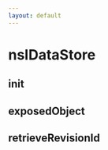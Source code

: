 ```yaml
---
layout: default
---
```


# nsIDataStore #

## init ##

## exposedObject ##

## retrieveRevisionId ##
